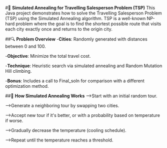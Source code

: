 #🧭 **Simulated Annealing for Travelling Salesperson Problem (TSP)**
This Java project demonstrates how to solve the Travelling Salesperson Problem (TSP) using the Simulated Annealing algorithm. TSP is a well-known NP-hard problem where the goal is to find the shortest possible route that visits each city exactly once and returns to the origin city.

##🔍 **Problem Overview**
-**Cities**: Randomly generated with distances between 0 and 100.

-**Objective**: Minimize the total travel cost.

-**Technique**: Heuristic search via simulated annealing and Random Mutation Hill climbing.

-**Bonus**: Includes a call to Final_soln for comparison with a different optimization method.

##🧊 **How Simulated Annealing Works**
-->Start with an initial random tour.

-->Generate a neighboring tour by swapping two cities.

-->Accept new tour if it's better, or with a probability based on temperature if worse.

-->Gradually decrease the temperature (cooling schedule).

-->Repeat until the temperature reaches a threshold.

